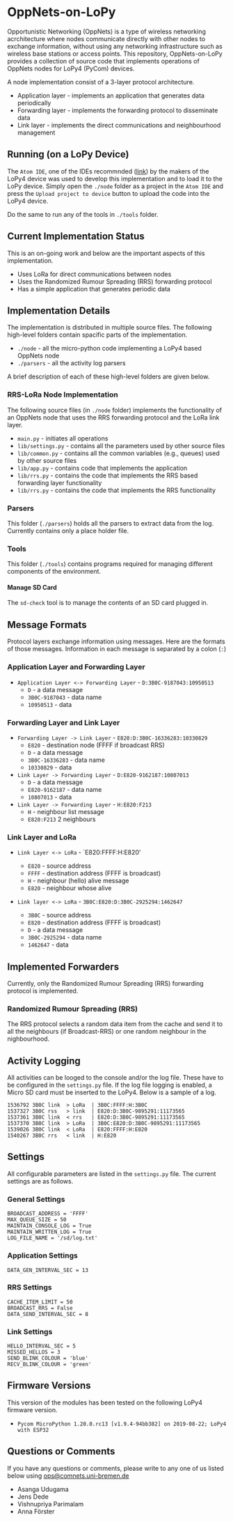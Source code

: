 # OppNets-on-LoPy


Opportunistic Networking (OppNets) is a type of wireless networking acrchitecture where nodes communicate directly with other nodes to exchange information, without using any networking infrastructure such as wireless base stations or access points. This repository, OppNets-on-LoPy provides a collection of source code that implements operations of OppNets nodes for LoPy4 (PyCom) devices.

A node implementation consist of a 3-layer protocol architecture.

- Application layer - implements an application that generates data periodically
- Forwarding layer - implements the forwarding protocol to disseminate data
- Link layer - implements the direct communications and neighbourhood management



## Running (on a LoPy Device)

The `Atom IDE`, one of the IDEs recommnded ([link](https://docs.pycom.io/pymakr/installation/atom/)) by the makers of the LoPy4 device was used to develop this implementation and to load it to the LoPy device. Simply open the `./node` folder as a project in the `Atom IDE` and press the `Upload project to device` button to upload the code into the LoPy4 device.

Do the same to run any of the tools in `./tools` folder.


## Current Implementation Status

This is an on-going work and below are the important aspects of this implementation.

- Uses LoRa for direct communications between nodes
- Uses the Randomized Rumour Spreading (RRS) forwarding protocol
- Has a simple application that generates periodic data 



## Implementation Details

The implementation is distributed in multiple source files. The following high-level folders contain spacific parts of the implementation.

- `./node` - all the micro-python code implementing a LoPy4 based OppNets node
- `./parsers` - all the activity log parsers

A brief description of each of these high-level folders are given below.

### RRS-LoRa Node Implementation 

The following source files (in `./node` folder) implements the functionality of an OppNets node that uses the RRS forwarding protocol and the LoRa link layer.

- `main.py` - initiates all operations
- `lib/settings.py` - contains all the parameters used by other source files
- `lib/common.py` - contains all the common variables (e.g., queues) used by other source files
- `lib/app.py` - contains code that implements the application
- `lib/rrs.py` - contains the code that implements the RRS based forwarding layer functionality
- `lib/rrs.py` - contains the code that implements the RRS functionality


### Parsers

This folder (`./parsers`) holds all the parsers to extract data from the log. Currently contains only a place holder file.


### Tools

This folder (`./tools`) contains programs required for managing different components of the environment.

#### Manage SD Card

The `sd-check` tool is to manage the contents of an SD card plugged in.



## Message Formats

Protocol layers exchange information using messages. Here are the formats of those messages. Information in each message is separated by a colon (`:`)

### Application Layer and Forwarding Layer

- `Application Layer <-> Forwarding Layer` - `D:3B0C-9187043:10950513`
  - `D` - a data message
  - `3B0C-9187043` - data name
  - `10950513` - data

### Forwarding Layer and Link Layer

- `Forwarding Layer -> Link Layer` - `E820:D:3B0C-16336283:10330829`
  - `E820` - destination node (FFFF if broadcast RRS)
  - `D` - a data message
  - `3B0C-16336283` - data name
  - `10330829` - data
- `Link Layer -> Forwarding Layer` - `D:E820-9162187:10807013`
  - `D` - a data message
  - `E820-9162187` - data name
  - `10807013` - data
- `Link Layer -> Forwarding Layer` - `H:E820:F213`
  - `H` - neighbour list message
  - `E820:F213` 2 neighbours

### Link Layer and LoRa

- `Link Layer <-> LoRa` - `E820:FFFF:H:E820'
  - `E820` - source address
  - `FFFF` - destination address (FFFF is broadcast)
  - `H` - neighbour (hello) alive message
  - `E820` - neighbour whose alive

- `Link layer <-> LoRa` - `3B0C:E820:D:3B0C-2925294:1462647`
  - `3B0C` - source address
  - `E820` - destination address (FFFF is broadcast)
  - `D` - a data message
  - `3B0C-2925294` - data name
  - `1462647` - data



## Implemented Forwarders

Currently, only the Randomized Rumour Spreading (RRS) forwarding protocol is implemented. 

### Randomized Rumour Spreading (RRS)

The RRS protocol selects a random data item from the cache and send it to all the neighbours (if Broadcast-RRS) or one random neighbour in the nighbourhood.



## Activity Logging

All activities can be looged to the console and/or the log file. These have to be configured in the `settings.py` file. If the log file logging is enabled, a Micro SD card must be inserted to the LoPy4. Below is a sample of a log.

```
1536792 3B0C link  > LoRa  | 3B0C:FFFF:H:3B0C
1537327 3B0C rss   > link  | E820:D:3B0C-9895291:11173565
1537361 3B0C link  < rrs   | E820:D:3B0C-9895291:11173565
1537370 3B0C link  > LoRa  | 3B0C:E820:D:3B0C-9895291:11173565
1539026 3B0C link  < LoRa  | E820:FFFF:H:E820
1540267 3B0C rrs   < link  | H:E820
```


## Settings

All configurable parameters are listed in the `settings.py` file. The current settings are as follows.

### General Settings

```
BROADCAST_ADDRESS = 'FFFF'
MAX_QUEUE_SIZE = 50
MAINTAIN_CONSOLE_LOG = True
MAINTAIN_WRITTEN_LOG = True
LOG_FILE_NAME = '/sd/log.txt'
```

### Application Settings

```
DATA_GEN_INTERVAL_SEC = 13
```

### RRS Settings

```
CACHE_ITEM_LIMIT = 50
BROADCAST_RRS = False
DATA_SEND_INTERVAL_SEC = 8
```


### Link Settings

```
HELLO_INTERVAL_SEC = 5
MISSED_HELLOS = 3
SEND_BLINK_COLOUR = 'blue'
RECV_BLINK_COLOUR = 'green'
```


## Firmware Versions

This version of the modules has been tested on the following LoPy4 firmware version.

- `Pycom MicroPython 1.20.0.rc13 [v1.9.4-94bb382] on 2019-08-22; LoPy4 with ESP32`



## Questions or Comments

If you have any questions or comments, please write to any one of us listed below using ops@comnets.uni-bremen.de

  - Asanga Udugama
  - Jens Dede
  - Vishnupriya Parimalam
  - Anna Förster

